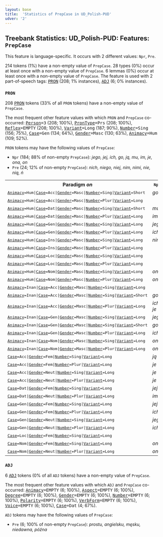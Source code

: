 ```yaml
---
layout: base
title:  'Statistics of PrepCase in UD_Polish-PUD'
udver: '2'
---
```


## Treebank Statistics: UD_Polish-PUD: Features: `PrepCase`

This feature is language-specific.
It occurs with 2 different values: `Npr`, `Pre`.

214 tokens (1%) have a non-empty value of `PrepCase`.
28 types (0%) occur at least once with a non-empty value of `PrepCase`.
6 lemmas (0%) occur at least once with a non-empty value of `PrepCase`.
The feature is used with 2 part-of-speech tags: <tt><a href="pl_pud-pos-PRON.html">PRON</a></tt> (208; 1% instances), <tt><a href="pl_pud-pos-ADJ.html">ADJ</a></tt> (6; 0% instances).

### `PRON`

208 <tt><a href="pl_pud-pos-PRON.html">PRON</a></tt> tokens (33% of all `PRON` tokens) have a non-empty value of `PrepCase`.

The most frequent other feature values with which `PRON` and `PrepCase` co-occurred: <tt><a href="pl_pud-feat-Person.html">Person</a></tt><tt>=3</tt> (208; 100%), <tt><a href="pl_pud-feat-PronType.html">PronType</a></tt><tt>=Prs</tt> (208; 100%), <tt><a href="pl_pud-feat-Reflex.html">Reflex</a></tt><tt>=EMPTY</tt> (208; 100%), <tt><a href="pl_pud-feat-Variant.html">Variant</a></tt><tt>=Long</tt> (187; 90%), <tt><a href="pl_pud-feat-Number.html">Number</a></tt><tt>=Sing</tt> (156; 75%), <tt><a href="pl_pud-feat-Case.html">Case</a></tt><tt>=Gen</tt> (134; 64%), <tt><a href="pl_pud-feat-Gender.html">Gender</a></tt><tt>=Masc</tt> (130; 63%), <tt><a href="pl_pud-feat-Animacy.html">Animacy</a></tt><tt>=Hum</tt> (109; 52%).

`PRON` tokens may have the following values of `PrepCase`:

* `Npr` (184; 88% of non-empty `PrepCase`): <em>jego, jej, ich, go, ją, mu, im, je, ona, on</em>
* `Pre` (24; 12% of non-empty `PrepCase`): <em>nich, niego, niej, nim, nimi, nie, nią, ń</em>

<table>
  <tr><th>Paradigm <i>on</i></th><th><tt>Npr</tt></th><th><tt>Pre</tt></th></tr>
  <tr><td><tt><tt><a href="pl_pud-feat-Animacy.html">Animacy</a></tt><tt>=Hum</tt>|<tt><a href="pl_pud-feat-Case.html">Case</a></tt><tt>=Acc</tt>|<tt><a href="pl_pud-feat-Gender.html">Gender</a></tt><tt>=Masc</tt>|<tt><a href="pl_pud-feat-Number.html">Number</a></tt><tt>=Sing</tt>|<tt><a href="pl_pud-feat-Variant.html">Variant</a></tt><tt>=Short</tt></tt></td><td><em>go</em></td><td></td></tr>
  <tr><td><tt><tt><a href="pl_pud-feat-Animacy.html">Animacy</a></tt><tt>=Hum</tt>|<tt><a href="pl_pud-feat-Case.html">Case</a></tt><tt>=Acc</tt>|<tt><a href="pl_pud-feat-Gender.html">Gender</a></tt><tt>=Masc</tt>|<tt><a href="pl_pud-feat-Number.html">Number</a></tt><tt>=Plur</tt>|<tt><a href="pl_pud-feat-Variant.html">Variant</a></tt><tt>=Long</tt></tt></td><td></td><td><em>nich</em></td></tr>
  <tr><td><tt><tt><a href="pl_pud-feat-Animacy.html">Animacy</a></tt><tt>=Hum</tt>|<tt><a href="pl_pud-feat-Case.html">Case</a></tt><tt>=Dat</tt>|<tt><a href="pl_pud-feat-Gender.html">Gender</a></tt><tt>=Masc</tt>|<tt><a href="pl_pud-feat-Number.html">Number</a></tt><tt>=Sing</tt>|<tt><a href="pl_pud-feat-Variant.html">Variant</a></tt><tt>=Short</tt></tt></td><td><em>mu</em></td><td></td></tr>
  <tr><td><tt><tt><a href="pl_pud-feat-Animacy.html">Animacy</a></tt><tt>=Hum</tt>|<tt><a href="pl_pud-feat-Case.html">Case</a></tt><tt>=Dat</tt>|<tt><a href="pl_pud-feat-Gender.html">Gender</a></tt><tt>=Masc</tt>|<tt><a href="pl_pud-feat-Number.html">Number</a></tt><tt>=Plur</tt>|<tt><a href="pl_pud-feat-Variant.html">Variant</a></tt><tt>=Long</tt></tt></td><td><em>im</em></td><td></td></tr>
  <tr><td><tt><tt><a href="pl_pud-feat-Animacy.html">Animacy</a></tt><tt>=Hum</tt>|<tt><a href="pl_pud-feat-Case.html">Case</a></tt><tt>=Gen</tt>|<tt><a href="pl_pud-feat-Gender.html">Gender</a></tt><tt>=Masc</tt>|<tt><a href="pl_pud-feat-Number.html">Number</a></tt><tt>=Sing</tt>|<tt><a href="pl_pud-feat-Variant.html">Variant</a></tt><tt>=Long</tt></tt></td><td><em>jego</em></td><td><em>niego</em></td></tr>
  <tr><td><tt><tt><a href="pl_pud-feat-Animacy.html">Animacy</a></tt><tt>=Hum</tt>|<tt><a href="pl_pud-feat-Case.html">Case</a></tt><tt>=Gen</tt>|<tt><a href="pl_pud-feat-Gender.html">Gender</a></tt><tt>=Masc</tt>|<tt><a href="pl_pud-feat-Number.html">Number</a></tt><tt>=Plur</tt>|<tt><a href="pl_pud-feat-Variant.html">Variant</a></tt><tt>=Long</tt></tt></td><td><em>ich</em></td><td><em>nich</em></td></tr>
  <tr><td><tt><tt><a href="pl_pud-feat-Animacy.html">Animacy</a></tt><tt>=Hum</tt>|<tt><a href="pl_pud-feat-Case.html">Case</a></tt><tt>=Ins</tt>|<tt><a href="pl_pud-feat-Gender.html">Gender</a></tt><tt>=Masc</tt>|<tt><a href="pl_pud-feat-Number.html">Number</a></tt><tt>=Sing</tt>|<tt><a href="pl_pud-feat-Variant.html">Variant</a></tt><tt>=Long</tt></tt></td><td><em>nim</em></td><td><em>nim</em></td></tr>
  <tr><td><tt><tt><a href="pl_pud-feat-Animacy.html">Animacy</a></tt><tt>=Hum</tt>|<tt><a href="pl_pud-feat-Case.html">Case</a></tt><tt>=Ins</tt>|<tt><a href="pl_pud-feat-Gender.html">Gender</a></tt><tt>=Masc</tt>|<tt><a href="pl_pud-feat-Number.html">Number</a></tt><tt>=Plur</tt>|<tt><a href="pl_pud-feat-Variant.html">Variant</a></tt><tt>=Long</tt></tt></td><td></td><td><em>nimi</em></td></tr>
  <tr><td><tt><tt><a href="pl_pud-feat-Animacy.html">Animacy</a></tt><tt>=Hum</tt>|<tt><a href="pl_pud-feat-Case.html">Case</a></tt><tt>=Loc</tt>|<tt><a href="pl_pud-feat-Gender.html">Gender</a></tt><tt>=Masc</tt>|<tt><a href="pl_pud-feat-Number.html">Number</a></tt><tt>=Sing</tt>|<tt><a href="pl_pud-feat-Variant.html">Variant</a></tt><tt>=Long</tt></tt></td><td></td><td><em>nim</em></td></tr>
  <tr><td><tt><tt><a href="pl_pud-feat-Animacy.html">Animacy</a></tt><tt>=Hum</tt>|<tt><a href="pl_pud-feat-Case.html">Case</a></tt><tt>=Loc</tt>|<tt><a href="pl_pud-feat-Gender.html">Gender</a></tt><tt>=Masc</tt>|<tt><a href="pl_pud-feat-Number.html">Number</a></tt><tt>=Plur</tt>|<tt><a href="pl_pud-feat-Variant.html">Variant</a></tt><tt>=Long</tt></tt></td><td></td><td><em>nich</em></td></tr>
  <tr><td><tt><tt><a href="pl_pud-feat-Animacy.html">Animacy</a></tt><tt>=Hum</tt>|<tt><a href="pl_pud-feat-Case.html">Case</a></tt><tt>=Nom</tt>|<tt><a href="pl_pud-feat-Gender.html">Gender</a></tt><tt>=Masc</tt>|<tt><a href="pl_pud-feat-Number.html">Number</a></tt><tt>=Sing</tt>|<tt><a href="pl_pud-feat-Variant.html">Variant</a></tt><tt>=Long</tt></tt></td><td><em>on</em></td><td></td></tr>
  <tr><td><tt><tt><a href="pl_pud-feat-Animacy.html">Animacy</a></tt><tt>=Hum</tt>|<tt><a href="pl_pud-feat-Case.html">Case</a></tt><tt>=Nom</tt>|<tt><a href="pl_pud-feat-Gender.html">Gender</a></tt><tt>=Masc</tt>|<tt><a href="pl_pud-feat-Number.html">Number</a></tt><tt>=Plur</tt>|<tt><a href="pl_pud-feat-Variant.html">Variant</a></tt><tt>=Long</tt></tt></td><td><em>oni</em></td><td></td></tr>
  <tr><td><tt><tt><a href="pl_pud-feat-Animacy.html">Animacy</a></tt><tt>=Inan</tt>|<tt><a href="pl_pud-feat-Case.html">Case</a></tt><tt>=Acc</tt>|<tt><a href="pl_pud-feat-Gender.html">Gender</a></tt><tt>=Masc</tt>|<tt><a href="pl_pud-feat-Number.html">Number</a></tt><tt>=Sing</tt>|<tt><a href="pl_pud-feat-Variant.html">Variant</a></tt><tt>=Long</tt></tt></td><td></td><td><em>niego</em></td></tr>
  <tr><td><tt><tt><a href="pl_pud-feat-Animacy.html">Animacy</a></tt><tt>=Inan</tt>|<tt><a href="pl_pud-feat-Case.html">Case</a></tt><tt>=Acc</tt>|<tt><a href="pl_pud-feat-Gender.html">Gender</a></tt><tt>=Masc</tt>|<tt><a href="pl_pud-feat-Number.html">Number</a></tt><tt>=Sing</tt>|<tt><a href="pl_pud-feat-Variant.html">Variant</a></tt><tt>=Short</tt></tt></td><td><em>go</em></td><td></td></tr>
  <tr><td><tt><tt><a href="pl_pud-feat-Animacy.html">Animacy</a></tt><tt>=Inan</tt>|<tt><a href="pl_pud-feat-Case.html">Case</a></tt><tt>=Acc</tt>|<tt><a href="pl_pud-feat-Gender.html">Gender</a></tt><tt>=Masc</tt>|<tt><a href="pl_pud-feat-Number.html">Number</a></tt><tt>=Plur</tt>|<tt><a href="pl_pud-feat-Variant.html">Variant</a></tt><tt>=Long</tt></tt></td><td><em>ich, je</em></td><td></td></tr>
  <tr><td><tt><tt><a href="pl_pud-feat-Animacy.html">Animacy</a></tt><tt>=Inan</tt>|<tt><a href="pl_pud-feat-Case.html">Case</a></tt><tt>=Gen</tt>|<tt><a href="pl_pud-feat-Gender.html">Gender</a></tt><tt>=Masc</tt>|<tt><a href="pl_pud-feat-Number.html">Number</a></tt><tt>=Sing</tt>|<tt><a href="pl_pud-feat-Variant.html">Variant</a></tt><tt>=Long</tt></tt></td><td><em>jego</em></td><td><em>niego</em></td></tr>
  <tr><td><tt><tt><a href="pl_pud-feat-Animacy.html">Animacy</a></tt><tt>=Inan</tt>|<tt><a href="pl_pud-feat-Case.html">Case</a></tt><tt>=Gen</tt>|<tt><a href="pl_pud-feat-Gender.html">Gender</a></tt><tt>=Masc</tt>|<tt><a href="pl_pud-feat-Number.html">Number</a></tt><tt>=Sing</tt>|<tt><a href="pl_pud-feat-Variant.html">Variant</a></tt><tt>=Short</tt></tt></td><td><em>go</em></td><td><em>ń</em></td></tr>
  <tr><td><tt><tt><a href="pl_pud-feat-Animacy.html">Animacy</a></tt><tt>=Inan</tt>|<tt><a href="pl_pud-feat-Case.html">Case</a></tt><tt>=Gen</tt>|<tt><a href="pl_pud-feat-Gender.html">Gender</a></tt><tt>=Masc</tt>|<tt><a href="pl_pud-feat-Number.html">Number</a></tt><tt>=Plur</tt>|<tt><a href="pl_pud-feat-Variant.html">Variant</a></tt><tt>=Long</tt></tt></td><td><em>ich</em></td><td></td></tr>
  <tr><td><tt><tt><a href="pl_pud-feat-Animacy.html">Animacy</a></tt><tt>=Inan</tt>|<tt><a href="pl_pud-feat-Case.html">Case</a></tt><tt>=Nom</tt>|<tt><a href="pl_pud-feat-Gender.html">Gender</a></tt><tt>=Masc</tt>|<tt><a href="pl_pud-feat-Number.html">Number</a></tt><tt>=Sing</tt>|<tt><a href="pl_pud-feat-Variant.html">Variant</a></tt><tt>=Long</tt></tt></td><td><em>on</em></td><td></td></tr>
  <tr><td><tt><tt><a href="pl_pud-feat-Animacy.html">Animacy</a></tt><tt>=Inan</tt>|<tt><a href="pl_pud-feat-Case.html">Case</a></tt><tt>=Nom</tt>|<tt><a href="pl_pud-feat-Gender.html">Gender</a></tt><tt>=Masc</tt>|<tt><a href="pl_pud-feat-Number.html">Number</a></tt><tt>=Plur</tt>|<tt><a href="pl_pud-feat-Variant.html">Variant</a></tt><tt>=Long</tt></tt></td><td><em>one</em></td><td></td></tr>
  <tr><td><tt><tt><a href="pl_pud-feat-Case.html">Case</a></tt><tt>=Acc</tt>|<tt><a href="pl_pud-feat-Gender.html">Gender</a></tt><tt>=Fem</tt>|<tt><a href="pl_pud-feat-Number.html">Number</a></tt><tt>=Sing</tt>|<tt><a href="pl_pud-feat-Variant.html">Variant</a></tt><tt>=Long</tt></tt></td><td><em>ją</em></td><td><em>nią</em></td></tr>
  <tr><td><tt><tt><a href="pl_pud-feat-Case.html">Case</a></tt><tt>=Acc</tt>|<tt><a href="pl_pud-feat-Gender.html">Gender</a></tt><tt>=Fem</tt>|<tt><a href="pl_pud-feat-Number.html">Number</a></tt><tt>=Plur</tt>|<tt><a href="pl_pud-feat-Variant.html">Variant</a></tt><tt>=Long</tt></tt></td><td><em>je</em></td><td></td></tr>
  <tr><td><tt><tt><a href="pl_pud-feat-Case.html">Case</a></tt><tt>=Acc</tt>|<tt><a href="pl_pud-feat-Gender.html">Gender</a></tt><tt>=Neut</tt>|<tt><a href="pl_pud-feat-Number.html">Number</a></tt><tt>=Sing</tt>|<tt><a href="pl_pud-feat-Variant.html">Variant</a></tt><tt>=Long</tt></tt></td><td><em>je</em></td><td></td></tr>
  <tr><td><tt><tt><a href="pl_pud-feat-Case.html">Case</a></tt><tt>=Acc</tt>|<tt><a href="pl_pud-feat-Gender.html">Gender</a></tt><tt>=Neut</tt>|<tt><a href="pl_pud-feat-Number.html">Number</a></tt><tt>=Plur</tt>|<tt><a href="pl_pud-feat-Variant.html">Variant</a></tt><tt>=Long</tt></tt></td><td><em>je</em></td><td><em>nie</em></td></tr>
  <tr><td><tt><tt><a href="pl_pud-feat-Case.html">Case</a></tt><tt>=Dat</tt>|<tt><a href="pl_pud-feat-Gender.html">Gender</a></tt><tt>=Fem</tt>|<tt><a href="pl_pud-feat-Number.html">Number</a></tt><tt>=Sing</tt>|<tt><a href="pl_pud-feat-Variant.html">Variant</a></tt><tt>=Long</tt></tt></td><td><em>jej</em></td><td></td></tr>
  <tr><td><tt><tt><a href="pl_pud-feat-Case.html">Case</a></tt><tt>=Dat</tt>|<tt><a href="pl_pud-feat-Gender.html">Gender</a></tt><tt>=Neut</tt>|<tt><a href="pl_pud-feat-Number.html">Number</a></tt><tt>=Plur</tt>|<tt><a href="pl_pud-feat-Variant.html">Variant</a></tt><tt>=Long</tt></tt></td><td><em>im</em></td><td></td></tr>
  <tr><td><tt><tt><a href="pl_pud-feat-Case.html">Case</a></tt><tt>=Gen</tt>|<tt><a href="pl_pud-feat-Gender.html">Gender</a></tt><tt>=Fem</tt>|<tt><a href="pl_pud-feat-Number.html">Number</a></tt><tt>=Sing</tt>|<tt><a href="pl_pud-feat-Variant.html">Variant</a></tt><tt>=Long</tt></tt></td><td><em>jej</em></td><td><em>niej</em></td></tr>
  <tr><td><tt><tt><a href="pl_pud-feat-Case.html">Case</a></tt><tt>=Gen</tt>|<tt><a href="pl_pud-feat-Gender.html">Gender</a></tt><tt>=Fem</tt>|<tt><a href="pl_pud-feat-Number.html">Number</a></tt><tt>=Plur</tt>|<tt><a href="pl_pud-feat-Variant.html">Variant</a></tt><tt>=Long</tt></tt></td><td><em>ich</em></td><td><em>nich</em></td></tr>
  <tr><td><tt><tt><a href="pl_pud-feat-Case.html">Case</a></tt><tt>=Gen</tt>|<tt><a href="pl_pud-feat-Gender.html">Gender</a></tt><tt>=Neut</tt>|<tt><a href="pl_pud-feat-Number.html">Number</a></tt><tt>=Sing</tt>|<tt><a href="pl_pud-feat-Variant.html">Variant</a></tt><tt>=Long</tt></tt></td><td><em>jego</em></td><td><em>niego</em></td></tr>
  <tr><td><tt><tt><a href="pl_pud-feat-Case.html">Case</a></tt><tt>=Gen</tt>|<tt><a href="pl_pud-feat-Gender.html">Gender</a></tt><tt>=Neut</tt>|<tt><a href="pl_pud-feat-Number.html">Number</a></tt><tt>=Plur</tt>|<tt><a href="pl_pud-feat-Variant.html">Variant</a></tt><tt>=Long</tt></tt></td><td><em>ich</em></td><td></td></tr>
  <tr><td><tt><tt><a href="pl_pud-feat-Case.html">Case</a></tt><tt>=Loc</tt>|<tt><a href="pl_pud-feat-Gender.html">Gender</a></tt><tt>=Fem</tt>|<tt><a href="pl_pud-feat-Number.html">Number</a></tt><tt>=Sing</tt>|<tt><a href="pl_pud-feat-Variant.html">Variant</a></tt><tt>=Long</tt></tt></td><td></td><td><em>niej</em></td></tr>
  <tr><td><tt><tt><a href="pl_pud-feat-Case.html">Case</a></tt><tt>=Nom</tt>|<tt><a href="pl_pud-feat-Gender.html">Gender</a></tt><tt>=Fem</tt>|<tt><a href="pl_pud-feat-Number.html">Number</a></tt><tt>=Sing</tt>|<tt><a href="pl_pud-feat-Variant.html">Variant</a></tt><tt>=Long</tt></tt></td><td><em>ona</em></td><td></td></tr>
  <tr><td><tt><tt><a href="pl_pud-feat-Case.html">Case</a></tt><tt>=Nom</tt>|<tt><a href="pl_pud-feat-Gender.html">Gender</a></tt><tt>=Neut</tt>|<tt><a href="pl_pud-feat-Number.html">Number</a></tt><tt>=Plur</tt>|<tt><a href="pl_pud-feat-Variant.html">Variant</a></tt><tt>=Long</tt></tt></td><td><em>one</em></td><td></td></tr>
</table>

### `ADJ`

6 <tt><a href="pl_pud-pos-ADJ.html">ADJ</a></tt> tokens (0% of all `ADJ` tokens) have a non-empty value of `PrepCase`.

The most frequent other feature values with which `ADJ` and `PrepCase` co-occurred: <tt><a href="pl_pud-feat-Animacy.html">Animacy</a></tt><tt>=EMPTY</tt> (6; 100%), <tt><a href="pl_pud-feat-Aspect.html">Aspect</a></tt><tt>=EMPTY</tt> (6; 100%), <tt><a href="pl_pud-feat-Degree.html">Degree</a></tt><tt>=EMPTY</tt> (6; 100%), <tt><a href="pl_pud-feat-Gender.html">Gender</a></tt><tt>=EMPTY</tt> (6; 100%), <tt><a href="pl_pud-feat-Number.html">Number</a></tt><tt>=EMPTY</tt> (6; 100%), <tt><a href="pl_pud-feat-Polarity.html">Polarity</a></tt><tt>=EMPTY</tt> (6; 100%), <tt><a href="pl_pud-feat-VerbForm.html">VerbForm</a></tt><tt>=EMPTY</tt> (6; 100%), <tt><a href="pl_pud-feat-Voice.html">Voice</a></tt><tt>=EMPTY</tt> (6; 100%), <tt><a href="pl_pud-feat-Case.html">Case</a></tt><tt>=Dat</tt> (4; 67%).

`ADJ` tokens may have the following values of `PrepCase`:

* `Pre` (6; 100% of non-empty `PrepCase`): <em>prostu, angielsku, męsku, niedawna, późna</em>

